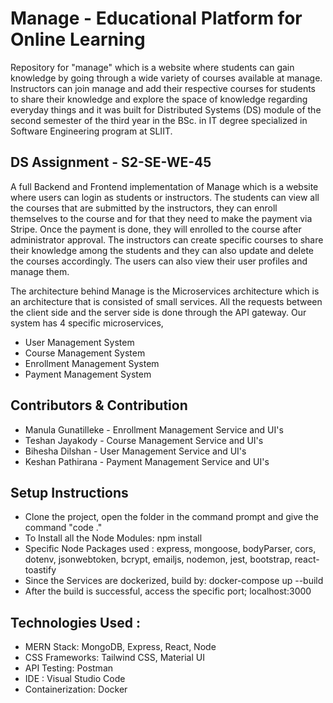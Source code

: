 # Manage -  Educational Platform for Online Learning
Repository for "manage" which is a website where students can gain knowledge by going through a wide variety of courses available at manage. Instructors can join manage and add their respective courses for students to share their knowledge and explore the space of knowledge regarding everyday things and it was built for Distributed Systems (DS) module of the second semester of the third year in the BSc. in IT degree specialized in Software Engineering program at SLIIT.

<h2>DS Assignment - S2-SE-WE-45</h2>
<p>A full Backend and Frontend implementation of Manage which is a website where users can login as students or instructors. The students can view all the courses that are submitted by the instructors, they can enroll themselves to the course and for that they need to make the payment via Stripe. Once the payment is done, they will enrolled to the course after administrator approval. The instructors can create specific courses to share their knowledge among the students and they can also update and delete the courses accordingly. The users can also view their user profiles and manage them. 
<p>The architecture behind Manage is the Microservices architecture which is an architecture that is consisted of small services. All the requests between the client side and the server side is done through the API gateway. Our system has 4 specific microservices,
  <ul>
  <li>User Management System</li>
  <li>Course Management System</li>
  <li>Enrollment Management System</li>
  <li>Payment Management System</li>
</ul>
</p>

<h2>Contributors & Contribution</h2>
<ul>
  <li>Manula Gunatilleke - Enrollment Management Service and UI's</li>
  <li>Teshan Jayakody - Course Management Service and UI's</li>
  <li>Bihesha Dilshan - User Management Service and UI's</li>
  <li>Keshan Pathirana - Payment Management Service and UI's</li>
</ul>

<h2>Setup Instructions</h2>
<ul>
  <li>Clone the project, open the folder in the command prompt and give the command "code ."</li>
  <li>To Install all the Node Modules: npm install </li>
  <li>Specific Node Packages used : express, mongoose, bodyParser, cors, dotenv, jsonwebtoken, bcrypt, emailjs, nodemon, jest, bootstrap, react-toastify</li>
  <li>Since the Services are dockerized, build by: docker-compose up --build</li>
  <li>After the build is successful, access the specific port; localhost:3000</li>
</ul>

<h2>Technologies Used :</h2>
<ul>
  <li>MERN Stack: MongoDB, Express, React, Node</li>
  <li>CSS Frameworks: Tailwind CSS, Material UI</li>
  <li>API Testing: Postman</li>
  <li>IDE : Visual Studio Code</li>
  <li>Containerization: Docker</li>
</ul>
